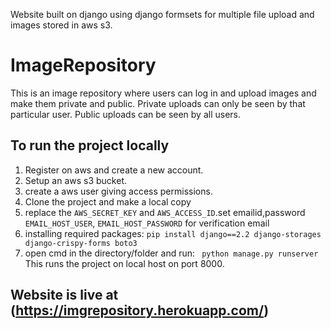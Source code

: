 Website built on django using django formsets for multiple file upload and images stored in aws s3.

# ImageRepository

This is an image repository where users can log in and upload images and make them private and public. 
Private uploads can only be seen by that particular user. Public uploads can be seen by all users.


## To run the project locally

1. Register on aws and create a new account.
2. Setup an aws s3 bucket.
3. create a aws user giving access permissions.
4. Clone the project and make a local copy
5. replace the ```AWS_SECRET_KEY``` and ```AWS_ACCESS_ID```.set emailid,password ```EMAIL_HOST_USER```, ```EMAIL_HOST_PASSWORD``` for verification email
6. installing required packages:
    ``` pip install django==2.2 django-storages django-crispy-forms boto3 ```
7. open cmd in the directory/folder and run:
    ``` python manage.py runserver```
    This runs the project on local host on port 8000.
    
## Website is live at (https://imgrepository.herokuapp.com/)
